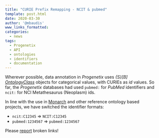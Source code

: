 ```yaml
---
title: "CURIE Prefix Remapping - NCIT & pubmed"
template: post.html
date: 2020-03-30
author: '@mbaudis'
www_links_formatted:
categories:
  - news
tags:
  - Progenetix
  - API
  - ontologies
  - identifiers
  - documentation
---
```




Wherever possible, data annotation in _Progenetix_ uses *{S}[B]* [_OntologyClass_](https://schemablocks.org/schemas/sb-phenopackets/OntologyClass.html)
objects for categorical values, with CURIEs as _id_ values. So far, the
_Progenetix_ databases had used `pubmed:` for _PubMed_ identifiers and `ncit:`
for NCI Metathesaurus (Neoplasm) ids.

<!--more-->

In line with the use in [Monarch](https://monarchinitiative.org) and other
reference ontology based projects, we have switched the identifier formats:

* `ncit:C12345` => `NCIT:C12345`
* `pubmed:1234567` => `pubmed:1234567`

Please [report](mailto:contact@progenetix.org) broken links!
